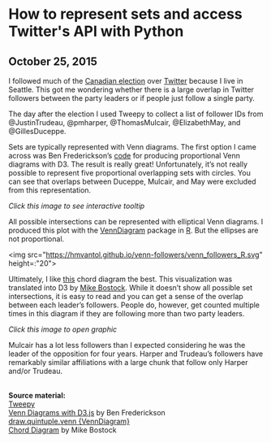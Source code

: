 # How to represent sets and access Twitter's API with Python
## October 25, 2015

I followed much of the <a href="https://en.wikipedia.org/wiki/Canadian_federal_election,_2015">Canadian election</a> over <a href="https://twitter.com/">Twitter</a> because I live in Seattle. This got me wondering whether there is a large overlap in Twitter followers between the party leaders or if people just follow a single party.

The day after the election I used Tweepy to collect a list of follower IDs from @JustinTrudeau, @pmharper, @ThomasMulcair, @ElizabethMay, and @GillesDuceppe.

Sets are typically represented with Venn diagrams. The first option I came across was Ben Frederickson’s <a href="https://github.com/benfred/venn.js">code</a> for producing proportional Venn diagrams with D3. The result is really great! Unfortunately, it’s not really possible to represent five proportional overlapping sets with circles. You can see that overlaps between Duceppe, Mulcair, and May were excluded from this representation.

<i>Click this image to see interactive tooltip</i>

All possible intersections can be represented with elliptical Venn diagrams. I produced this plot with the <a href="https://cran.r-project.org/web/packages/VennDiagram/">VennDiagram</a> package in <a href="https://cran.r-project.org/">R</a>. But the ellipses are not proportional.

<img src="https://hmvantol.github.io/venn-followers/venn_followers_R.svg" height=:"20">

Ultimately, I like <a href="http://circos.ca/">this</a> chord diagram the best. This visualization was translated into D3 by <a href="http://bl.ocks.org/mbostock/4062006">Mike Bostock</a>. While it doesn’t show all possible set intersections, it is easy to read and you can get a sense of the overlap between each leader’s followers. People do, however, get counted multiple times in this diagram if they are following more than two party leaders.

<i>Click this image to open graphic</i>

Mulcair has a lot less followers than I expected considering he was the leader of the opposition for four years. Harper and Trudeau’s followers have remarkably similar affiliations with a large chunk that follow only Harper and/or Trudeau.

<br>
<b>Source material:</b>
<br><a href="http://www.tweepy.org/">Tweepy</a>
<br><a href="http://www.benfrederickson.com/venn-diagrams-with-d3.js/">Venn Diagrams with D3.js</a> by Ben Frederickson
<br><a href="https://cran.r-project.org/web/packages/VennDiagram/VennDiagram.pdf">draw.quintuple.venn {VennDiagram}</a>
<br><a href="http://bl.ocks.org/mbostock/4062006">Chord Diagram</a> by Mike Bostock
